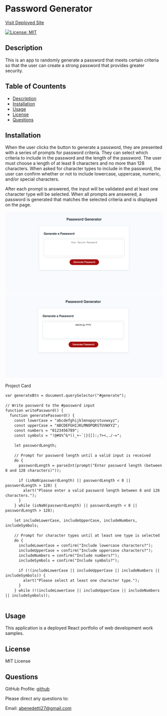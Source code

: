# Password Generator 

[Visit Deployed Site](https://abenedetti27.github.io/password-generator/)

[![License: MIT](https://img.shields.io/badge/License-MIT-yellow.svg)](https://opensource.org/licenses/MIT)

## Description <a name="description"></a>

This is an app to randomly generate a password that meets certain criteria so that the user can create a strong password that provides greater security.

## Table of Countents 
- [Description](#description)
- [Installation](#installation)
- [Usage](#usage)
- [License](#license)
- [Questions](#questions)

## Installation <a name="installation"></a>
When the user clicks the button to generate a password, they are presented with a series of prompts for password criteria.
They can select which criteria to include in the password and the length of the password. The user must choose a length of at least 8 characters and no more than 128 characters. When asked for character types to include in the password,
the user can confirm whether or not to include lowercase, uppercase, numeric, and/or special characters.

After each prompt is answered, the input will be validated and at least one character type will be selected. When all prompts are answered, a password is generated that matches the selected criteria and is displayed on the page. 


![Portfolio Header](image.png)
![Portfolio Footer](image-1.png)


Project Card
```
var generateBtn = document.querySelector("#generate");

// Write password to the #password input
function writePassword() {
  function generatePassword() {
    const lowerCase = "abcdefghijklmnopqrstuvwxyz";
    const upperCase = "ABCDEFGHIJKLMNOPQRSTUVWXYZ";
    const numbers = "0123456789";
    const symbols = "!@#$%^&*()_+~`|}{[]:;?><,./-=";

    let passwordLength;

    // Prompt for password length until a valid input is received
    do {
      passwordLength = parseInt(prompt("Enter password length (between 8 and 128 characters)"));

      if (isNaN(passwordLength) || passwordLength < 8 || passwordLength > 128) {
        alert("Please enter a valid password length between 8 and 128 characters.");
      }
    } while (isNaN(passwordLength) || passwordLength < 8 || passwordLength > 128);

    let includeLowerCase, includeUpperCase, includeNumbers, includeSymbols;

    // Prompt for character types until at least one type is selected
    do {
      includeLowerCase = confirm("Include lowercase characters?");
      includeUpperCase = confirm("Include uppercase characters?");
      includeNumbers = confirm("Include numbers?");
      includeSymbols = confirm("Include symbols?");

      if (!(includeLowerCase || includeUpperCase || includeNumbers || includeSymbols)) {
        alert("Please select at least one character type.");
      }
    } while (!(includeLowerCase || includeUpperCase || includeNumbers || includeSymbols));


```

## Usage <a name="usage"></a>
This application is a  deployed React portfolio of web development work samples.


## License <a name="license"></a>
MIT License


## Questions <a name="questions"></a>

GitHub Profile: [github](https://github.com/abenedetti27)

Please direct any questions to:

Email: abenedetti27@gmail.com
